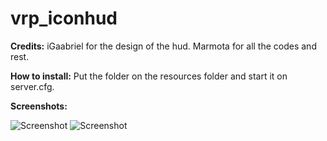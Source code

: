 # vrp_iconhud
**Credits:**
  iGaabriel for the design of the hud. 
  Marmota for all the codes and rest.

**How to install:**
  Put the folder on the resources folder and start it on server.cfg.

**Screenshots:**


![Screenshot](https://i.imgur.com/qpd6fFe.png)
![Screenshot](https://i.imgur.com/cUHGOwf.jpg)

